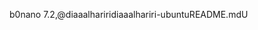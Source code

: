 b0nano 7.2              ,@  diaaalhariri                            diaaalhariri-ubuntu                     README.md                                                                                                                                                                                                                                                                                                                                                                                                                                                                                                                                                                                                                                                                                                                                                                                                                                                                                                                          U                